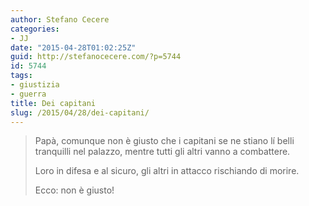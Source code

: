 ```yaml
---
author: Stefano Cecere
categories:
- JJ
date: "2015-04-28T01:02:25Z"
guid: http://stefanocecere.com/?p=5744
id: 5744
tags:
- giustizia
- guerra
title: Dei capitani
slug: /2015/04/28/dei-capitani/
---
```


> Papà, comunque non è giusto che i capitani se ne stiano lí belli tranquilli nel palazzo, mentre tutti gli altri vanno a combattere.
> 
> Loro in difesa e al sicuro, gli altri in attacco rischiando di morire.
> 
> Ecco: non è giusto!